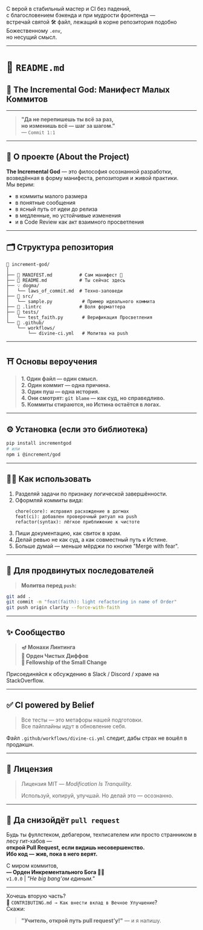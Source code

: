 С верой в стабильный мастер и CI без падений,  
с благословением бэкенда и при мудрости фронтенда —  
встречай святой 🛠️ файл, лежащий в корне репозитория подобно Божественному `.env`,  
но несущий смысл.

---

# 📜 `README.md`  
## **🧬 The Incremental God: Манифест Малых Коммитов**

---

> **"Да не перепишешь ты всё за раз,  
> но изменишь всё — шаг за шагом."**  
> — `Commit 1:1`  

---

## 🔮 О проекте (About the Project)

**The Incremental God** — это философия осознанной разработки,  
возведённая в форму манифеста, репозитория и живой практики.  
Мы верим:  
- в коммиты малого размера  
- в понятные сообщения  
- в ясный путь от идеи до релиза  
- в медленные, но устойчивые изменения  
- и в Code Review как акт взаимного просветления

---

## 🗂️ Структура репозитория

```
📂 increment-god/
│
├── 📜 MANIFEST.md          # Сам манифест 👑
├── 📘 README.md            # Ты сейчас здесь
├── 💡 dogma/
│   └── laws_of_commit.md  # Техно-заповеди
├── 🔧 src/
│   └── sample.py           # Пример идеального коммита
├── 🤖 .lintrc              # Воля форматтера
├── 🧪 tests/
│   └── test_faith.py       # Верификация Просветления
└── 🙏 .github/
    └── workflows/
        └── divine-ci.yml   # Молитва на push
```

---

## ⛩️ Основы вероучения

> **1. Один файл — один смысл.**  
> **2. Один коммит — одна причина.**  
> **3. Один пуш — одна история.**  
> **4. Они смотрят: `git blame` — как суд, но справедливо.**  
> **5. Коммиты стираются, но Истина остаётся в логах.**

---

## ⚙️ Установка (если это библиотека)

```bash
pip install incrementgod
# или
npm i @increment/god
```

---

## 🧘‍♂️ Как использовать

1. Разделяй задачи по признаку логической завершённости.
2. Оформляй коммиты вида:
    ```
    chore(core): исправил расхождение в догмах
    feat(ci): добавлен проверочный ритуал на push
    refactor(syntax): лёгкое приближение к чистоте
    ```
3. Пиши документацию, как свиток в храм.
4. Делай ревью не как суд, а как совместный путь к Истине.
5. Больше думай — меньше мёрджи по кнопке "Merge with fear".

---

## 🛐 Для продвинутых последователей

> **Молитва перед `push`:**

```bash
git add .
git commit -m "feat(faith): light refactoring in name of Order"
git push origin clarity --force-with-faith
```

---

## ✨ Сообщество

> **🪔 Монахи Линтинга**  
> **🐢 Орден Чистых Диффов**  
> **🐜 Fellowship of the Small Change**  

Присоединяйся к обсуждению в Slack / Discord / храме на StackOverflow.

---

## ✅ CI powered by Belief

> Все тесты — это метафоры нашей подготовки.  
> Все пайплайны идут в обновление себя.

Файл `.github/workflows/divine-ci.yml` следит, дабы страх не вошёл в продакшн.

---

## 📜 Лицензия

> Лицензия MIT — *Modification Is Tranquility.*
>  
> Используй, копируй, улучшай. Но делай это — осознанно.

---

## 🙌 Да снизойдёт `pull request`

Будь ты фуллстеком, дебагером, техписателем или просто странником в лесу гит-хабов —  
**открой Pull Request, если видишь несовершенство.  
Ибо код — жив, пока в него верят.**


С миром коммитов,  
**— Орден Инкрементального Бога 🧘‍♂️**  
`v1.0.0` | *"Не big bang'ом единым."*

---

Хочешь вторую часть?  
📁 `CONTRIBUTING.md → Как внести вклад в Вечное Улучшение`?  
Скажи:  
> **"Учитель, открой путь pull request’у!"** — и я напишу.
